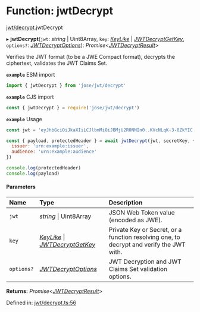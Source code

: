 # Function: jwtDecrypt

[jwt/decrypt](../modules/jwt_decrypt.md).jwtDecrypt

▸ **jwtDecrypt**(`jwt`: *string* \| Uint8Array, `key`: [*KeyLike*](../types/types.keylike.md) \| [*JWTDecryptGetKey*](../interfaces/jwt_decrypt.jwtdecryptgetkey.md), `options?`: [*JWTDecryptOptions*](../interfaces/jwt_decrypt.jwtdecryptoptions.md)): *Promise*<[*JWTDecryptResult*](../interfaces/types.jwtdecryptresult.md)\>

Verifies the JWT format (to be a JWE Compact format), decrypts the ciphertext, validates the JWT Claims Set.

**`example`** ESM import
```js
import { jwtDecrypt } from 'jose/jwt/decrypt'
```

**`example`** CJS import
```js
const { jwtDecrypt } = require('jose/jwt/decrypt')
```

**`example`** Usage
```js
const jwt = 'eyJhbGciOiJkaXIiLCJlbmMiOiJBMjU2R0NNIn0..KVcNLqK-3-8ZkYIC.xSwF4VxO0kUMUD2W-cifsNUxnr-swyBq-nADBptyt6y9n79-iNc5b0AALJpRwc0wwDkJw8hNOMjApNUTMsK9b-asToZ3DXFMvwfJ6n1aWefvd7RsoZ2LInWFfVAuttJDzoGB.uuexQoWHwrLMEYRElT8pBQ'

const { payload, protectedHeader } = await jwtDecrypt(jwt, secretKey, {
  issuer: 'urn:example:issuer',
  audience: 'urn:example:audience'
})

console.log(protectedHeader)
console.log(payload)
```

#### Parameters

| Name | Type | Description |
| :------ | :------ | :------ |
| `jwt` | *string* \| Uint8Array | JSON Web Token value (encoded as JWE). |
| `key` | [*KeyLike*](../types/types.keylike.md) \| [*JWTDecryptGetKey*](../interfaces/jwt_decrypt.jwtdecryptgetkey.md) | Private Key or Secret, or a function resolving one, to decrypt and verify the JWT with. |
| `options?` | [*JWTDecryptOptions*](../interfaces/jwt_decrypt.jwtdecryptoptions.md) | JWT Decryption and JWT Claims Set validation options. |

**Returns:** *Promise*<[*JWTDecryptResult*](../interfaces/types.jwtdecryptresult.md)\>

Defined in: [jwt/decrypt.ts:56](https://github.com/panva/jose/blob/v3.12.2/src/jwt/decrypt.ts#L56)
